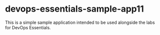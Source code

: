 # devops-essentials-sample-app11

This is a simple sample application intended to be used alongside the labs for DevOps Essentials.
